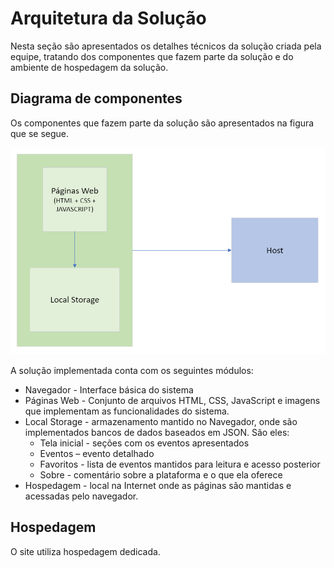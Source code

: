 # Arquitetura da Solução

Nesta seção são apresentados os detalhes técnicos da solução criada pela equipe, tratando dos componentes que fazem parte da solução e do ambiente de hospedagem da solução.

## Diagrama de componentes

Os componentes que fazem parte da solução são apresentados na figura que se segue.

![Diagrama de Componentes](img/componentes.png)

A solução implementada conta com os seguintes módulos:


- Navegador - Interface básica do sistema
- Páginas Web - Conjunto de arquivos HTML, CSS, JavaScript e imagens que implementam as funcionalidades do sistema.
- Local Storage - armazenamento mantido no Navegador, onde são implementados bancos de dados baseados em JSON. São eles:
  - Tela inicial - seções com os eventos apresentados
  - Eventos – evento detalhado
  - Favoritos - lista de eventos mantidos para leitura e acesso posterior
  - Sobre - comentário sobre a plataforma e o que ela oferece
- Hospedagem - local na Internet onde as páginas são mantidas e acessadas pelo navegador.

## Hospedagem

O site utiliza hospedagem dedicada.